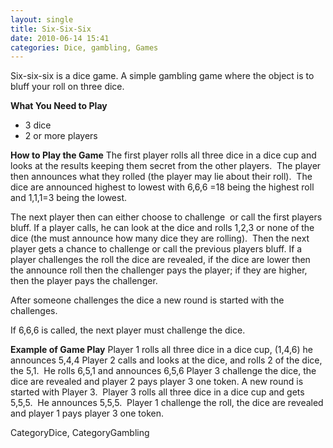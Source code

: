 ```yaml
---
layout: single
title: Six-Six-Six
date: 2010-06-14 15:41
categories: Dice, gambling, Games
---
```

Six-six-six is a dice game.
A simple gambling game where the object is to bluff your roll on three dice.

<strong>What You Need to Play</strong>
<ul>
	<li>3 dice</li>
	<li>2 or more players</li>
</ul>
<strong>How to Play the Game</strong>
The first player rolls all three dice in a dice cup and looks at the results keeping them secret from the other players.  The player then announces what they rolled (the player may lie about their roll).  The dice are announced highest to lowest with 6,6,6 =18 being the highest roll and 1,1,1=3 being the lowest.

The next player then can either choose to challenge  or call the first players bluff.
If a player calls, he can look at the dice and rolls 1,2,3 or none of the dice (the must announce how many dice they are rolling).  Then the next player gets a chance to challenge or call the previous players bluff.
If a player challenges the roll the dice are revealed, if the dice are lower then the announce roll then the challenger pays the player; if they are higher, then the player pays the challenger.

After someone challenges the dice a new round is started with the challenges.

If 6,6,6 is called, the next player must challenge the dice.

<strong>Example of Game Play</strong>
Player 1 rolls all three dice in a dice cup, (1,4,6) he announces 5,4,4
Player 2 calls and looks at the dice, and rolls 2 of the dice, the 5,1.  He rolls 6,5,1 and announces 6,5,6
Player 3 challenge the dice, the dice are revealed and player 2 pays player 3 one token.
A new round is started with Player 3.  Player 3 rolls all three dice in a dice cup and gets 5,5,5.  He announces 5,5,5.  Player 1 challenge the roll, the dice are revealed and player 1 pays player 3 one token.

CategoryDice, CategoryGambling
